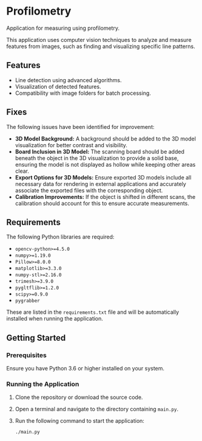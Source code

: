 # Profilometry

Application for measuring using profilometry.

This application uses computer vision techniques to analyze and measure features from images, such as finding and visualizing specific line patterns.

## Features
- Line detection using advanced algorithms.
- Visualization of detected features.
- Compatibility with image folders for batch processing.

## Fixes
The following issues have been identified for improvement:
- **3D Model Background:** A background should be added to the 3D model visualization for better contrast and visibility.
- **Board Inclusion in 3D Model:** The scanning board should be added beneath the object in the 3D visualization to provide a solid base, ensuring the model is not displayed as hollow while keeping other areas clear.
- **Export Options for 3D Models:** Ensure exported 3D models include all necessary data for rendering in external applications and accurately associate the exported files with the corresponding object.
- **Calibration Improvements:** If the object is shifted in different scans, the calibration should account for this to ensure accurate measurements.

## Requirements
The following Python libraries are required:
- `opencv-python>=4.5.0`
- `numpy>=1.19.0`
- `Pillow>=8.0.0`
- `matplotlib>=3.3.0`
- `numpy-stl>=2.16.0`
- `trimesh>=3.9.0`
- `pygltflib>=1.2.0`
- `scipy>=0.9.0`
- `pygrabber`

These are listed in the `requirements.txt` file and will be automatically installed when running the application.

## Getting Started
### Prerequisites
Ensure you have Python 3.6 or higher installed on your system.

### Running the Application
1. Clone the repository or download the source code.
2. Open a terminal and navigate to the directory containing `main.py`.
3. Run the following command to start the application:

   ```bash
   ./main.py
